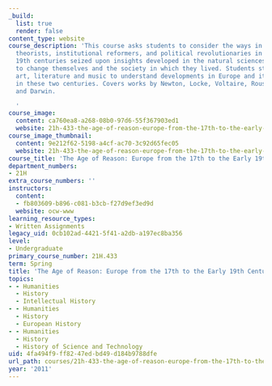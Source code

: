 ```yaml
---
_build:
  list: true
  render: false
content_type: website
course_description: 'This course asks students to consider the ways in which social
  theorists, institutional reformers, and political revolutionaries in the 17th through
  19th centuries seized upon insights developed in the natural sciences and mathematics
  to change themselves and the society in which they lived. Students study trials,
  art, literature and music to understand developments in Europe and its colonies
  in these two centuries. Covers works by Newton, Locke, Voltaire, Rousseau, Marx,
  and Darwin.

  '
course_image:
  content: ca760ea8-a268-08b0-97d6-55f367903ed1
  website: 21h-433-the-age-of-reason-europe-from-the-17th-to-the-early-19th-centuries-spring-2011
course_image_thumbnail:
  content: 9e212f62-5198-a4cf-ac70-3c92d65fec05
  website: 21h-433-the-age-of-reason-europe-from-the-17th-to-the-early-19th-centuries-spring-2011
course_title: 'The Age of Reason: Europe from the 17th to the Early 19th Centuries'
department_numbers:
- 21H
extra_course_numbers: ''
instructors:
  content:
  - fb803609-b896-c081-b3cb-f27d9ef3ed9d
  website: ocw-www
learning_resource_types:
- Written Assignments
legacy_uid: 0cb102ad-4421-5f41-a2db-a197ec8ba356
level:
- Undergraduate
primary_course_number: 21H.433
term: Spring
title: 'The Age of Reason: Europe from the 17th to the Early 19th Centuries'
topics:
- - Humanities
  - History
  - Intellectual History
- - Humanities
  - History
  - European History
- - Humanities
  - History
  - History of Science and Technology
uid: 4fa494f9-ff82-47ed-bd49-d184b9788dfe
url_path: courses/21h-433-the-age-of-reason-europe-from-the-17th-to-the-early-19th-centuries-spring-2011
year: '2011'
---
```

